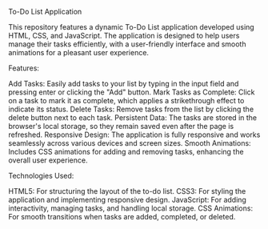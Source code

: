 To-Do List Application

This repository features a dynamic To-Do List application developed using HTML, CSS, and JavaScript. The application is designed to help users manage their tasks efficiently, with a user-friendly interface and smooth animations for a pleasant user experience.

Features:

Add Tasks: Easily add tasks to your list by typing in the input field and pressing enter or clicking the "Add" button.
Mark Tasks as Complete: Click on a task to mark it as complete, which applies a strikethrough effect to indicate its status.
Delete Tasks: Remove tasks from the list by clicking the delete button next to each task.
Persistent Data: The tasks are stored in the browser's local storage, so they remain saved even after the page is refreshed.
Responsive Design: The application is fully responsive and works seamlessly across various devices and screen sizes.
Smooth Animations: Includes CSS animations for adding and removing tasks, enhancing the overall user experience.


Technologies Used:

HTML5: For structuring the layout of the to-do list.
CSS3: For styling the application and implementing responsive design.
JavaScript: For adding interactivity, managing tasks, and handling local storage.
CSS Animations: For smooth transitions when tasks are added, completed, or deleted.
